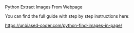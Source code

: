 Python Extract Images From Webpage

You can find the full guide with step by step instructions here:

https://unbiased-coder.com/python-find-images-in-page/
